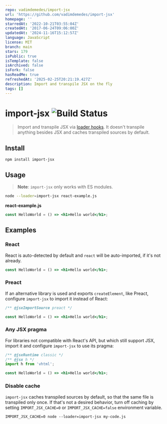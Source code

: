 ```yaml
---
repo: vadimdemedes/import-jsx
url: 'https://github.com/vadimdemedes/import-jsx'
homepage: ''
starredAt: '2022-10-21T03:55:04Z'
createdAt: '2017-06-24T09:06:00Z'
updatedAt: '2024-11-16T15:12:57Z'
language: JavaScript
license: MIT
branch: main
stars: 179
isPublic: true
isTemplate: false
isArchived: false
isFork: false
hasReadMe: true
refreshedAt: '2025-02-25T20:21:19.427Z'
description: Import and transpile JSX on the fly
tags: []
---
```


# import-jsx ![Build Status](https://github.com/vadimdemedes/import-jsx/workflows/test/badge.svg)

> Import and transpile JSX via [loader hooks](https://nodejs.org/dist/latest-v18.x/docs/api/esm.html#loaders). It doesn't transpile anything besides JSX and caches transpiled sources by default.

## Install

```console
npm install import-jsx
```

## Usage

> **Note**:
> `import-jsx` only works with ES modules.

```sh
node --loader=import-jsx react-example.js
```

**react-example.js**

```jsx
const HelloWorld = () => <h1>Hello world</h1>;
```

## Examples

### React

React is auto-detected by default and `react` will be auto-imported, if it's not already.

```jsx
const HelloWorld = () => <h1>Hello world</h1>;
```

### Preact

If an alternative library is used and exports `createElement`, like Preact, configure `import-jsx` to import it instead of React:

```jsx
/** @jsxImportSource preact */

const HelloWorld = () => <h1>Hello world</h1>;
```

### Any JSX pragma

For libraries not compatible with React's API, but which still support JSX, import it and configure `import-jsx` to use its pragma:

```jsx
/** @jsxRuntime classic */
/** @jsx h */
import h from 'vhtml';

const HelloWorld = () => <h1>Hello world</h1>;
```

### Disable cache

`import-jsx` caches transpiled sources by default, so that the same file is transpiled only once.
If that's not a desired behavior, turn off caching by setting `IMPORT_JSX_CACHE=0` or `IMPORT_JSX_CACHE=false` environment variable.

```console
IMPORT_JSX_CACHE=0 node --loader=import-jsx my-code.js
```
